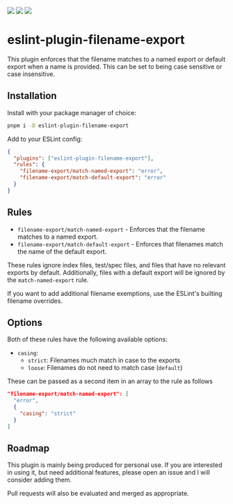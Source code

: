 [<img src="https://img.shields.io/npm/v/eslint-plugin-filename-export?style=for-the-badge">](https://www.npmjs.com/package/eslint-plugin-filename-export)
<img src="https://img.shields.io/npm/dt/eslint-plugin-filename-export?style=for-the-badge" >
[<img src="https://img.shields.io/bundlephobia/minzip/eslint-plugin-filename-export?style=for-the-badge">](https://bundlephobia.com/package/eslint-plugin-filename-export)

# eslint-plugin-filename-export

This plugin enforces that the filename matches to a named export or default export when a name is provided. This can be set to being case sensitive or case insensitive.

## Installation

Install with your package manager of choice:

```bash
pnpm i -D eslint-plugin-filename-export
```

Add to your ESLint config:

```json
{
  "plugins": ["eslint-plugin-filename-export"],
  "rules": {
    "filename-export/match-named-export": "error",
    "filename-export/match-default-export": "error"
  }
}
```

## Rules

- `filename-export/match-named-export` - Enforces that the filename matches to a named export.
- `filename-export/match-default-export` - Enforces that filenames match the name of the default export.

These rules ignore index files, test/spec files, and files that have no relevant exports by default. Additionally, files with a default export will be ignored by the `match-named-export` rule.

If you want to add additional filename exemptions, use the ESLint's builting filename overrides.

## Options

Both of these rules have the following available options:

- `casing`:
  - `strict`: Filenames much match in case to the exports
  - `loose`: Filenames do not need to match case (`default`)

These can be passed as a second item in an array to the rule as follows

```json
"filename-export/match-named-export": [
  "error",
  {
    "casing": "strict"
  }
]
```

## Roadmap

This plugin is mainly being produced for personal use. If you are interested in using it, but need additional features, please open an issue and I will consider adding them.

Pull requests will also be evaluated and merged as appropriate.

